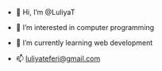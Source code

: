 - 👋 Hi, I’m @LuliyaT

- 👀 I’m interested in computer programming
- 🌱 I’m currently learning web development
- 📫 luliyateferi@gmail.com

<!---
LuliyaT/LuliyaT is a ✨ special ✨ repository because its `README.md` (this file) appears on your GitHub profile.
You can click the Preview link to take a look at your changes.
--->
